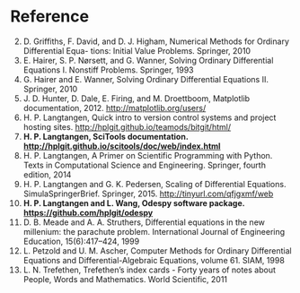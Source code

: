 
# Reference

2.  D. Griffiths, F. David, and D. J. Higham, Numerical Methods for Ordinary Differential Equa- tions: Initial Value Problems. Springer, 2010
3.  E. Hairer, S. P. Nørsett, and G. Wanner,  Solving Ordinary Differential Equations I. Nonstiff Problems. Springer, 1993
4.  G. Hairer and E. Wanner, Solving Ordinary Differential Equations II. Springer, 2010
5.  J. D. Hunter, D. Dale, E. Firing, and M. Droettboom, Matplotlib documentation, 2012. http://matplotlib.org/users/
6.  H. P. Langtangen,  Quick intro to version control systems and project hosting sites.  http://hplgit.github.io/teamods/bitgit/html/
7.  __H. P. Langtangen,   SciTools documentation.   http://hplgit.github.io/scitools/doc/web/index.html__
8.  H. P. Langtangen, A Primer on Scientific Programming with Python. Texts in Computational Science and Engineering. Springer, fourth edition, 2014
9.  H. P. Langtangen and G. K. Pedersen, Scaling of Differential Equations. SimulaSpringerBrief. Springer, 2015. http://tinyurl.com/qfjgxmf/web
10. __H. P. Langtangen and L. Wang, Odespy software package. https://github.com/hplgit/odespy__
11. D. B. Meade and A. A. Struthers, Differential equations in the new millenium: the parachute problem. International Journal of Engineering Education, 15(6):417–424, 1999
12. L. Petzold and U. M. Ascher,  Computer Methods for Ordinary Differential Equations and Differential-Algebraic Equations, volume 61. SIAM, 1998
13. L. N. Trefethen,   Trefethen’s index cards - Forty years of notes about People, Words and Mathematics. World Scientific, 2011
